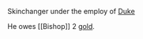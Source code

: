 Skinchanger under the employ of [Duke](Duke's%20Organisation.md)

He owes [[Bishop]] 2 [gold](Currency).